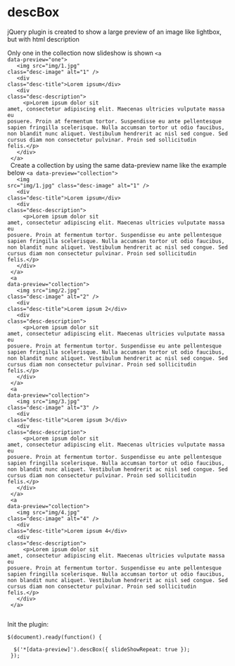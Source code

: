 descBox
=======

jQuery plugin is created to show a large preview of an image like lightbox, but with html description

Only one in the collection now slideshow is shown
<code>&lt;a data-preview="one"&gt;<br />
&nbsp;&nbsp;&lt;img src="img/1.jpg" class="desc-image" alt="1" /&gt;<br />
&nbsp;&nbsp;&lt;div class="desc-title"&gt;Lorem ipsum&lt;/div&gt;<br />
&nbsp;&nbsp;&lt;div class="desc-description"&gt;<br />
&nbsp;&nbsp;&nbsp;&nbsp;&lt;p&gt;Lorem ipsum dolor sit amet, consectetur adipiscing elit. Maecenas ultricies vulputate massa eu posuere. Proin at fermentum tortor. Suspendisse eu ante pellentesque sapien fringilla scelerisque. Nulla accumsan tortor ut odio faucibus, non blandit nunc aliquet. Vestibulum hendrerit ac nisl sed congue. Sed cursus diam non consectetur pulvinar. Proin sed sollicitudin felis.&lt;/p&gt;<br />
&nbsp;&nbsp;&lt;/div&gt;<br />
&lt;/a&gt;<br />
</code>
Create a collection by using the same data-preview name like the example below
<code>&lt;a data-preview="collection"&gt;<br />
&nbsp;&nbsp;&lt;img src="img/1.jpg" class="desc-image" alt="1" /&gt;<br />
&nbsp;&nbsp;&lt;div class="desc-title"&gt;Lorem ipsum&lt;/div&gt;<br />
&nbsp;&nbsp;&lt;div class="desc-description"&gt;<br />
&nbsp;&nbsp;&nbsp;&nbsp;&lt;p&gt;Lorem ipsum dolor sit amet, consectetur adipiscing elit. Maecenas ultricies vulputate massa eu posuere. Proin at fermentum tortor. Suspendisse eu ante pellentesque sapien fringilla scelerisque. Nulla accumsan tortor ut odio faucibus, non blandit nunc aliquet. Vestibulum hendrerit ac nisl sed congue. Sed cursus diam non consectetur pulvinar. Proin sed sollicitudin felis.&lt;/p&gt;<br />
&nbsp;&nbsp;&lt;/div&gt;<br />
&lt;/a&gt;<br />
&lt;a data-preview="collection"&gt;<br />
&nbsp;&nbsp;&lt;img src="img/2.jpg" class="desc-image" alt="2" /&gt;<br />
&nbsp;&nbsp;&lt;div class="desc-title"&gt;Lorem ipsum 2&lt;/div&gt;<br />
&nbsp;&nbsp;&lt;div class="desc-description"&gt;<br />
&nbsp;&nbsp;&nbsp;&nbsp;&lt;p&gt;Lorem ipsum dolor sit amet, consectetur adipiscing elit. Maecenas ultricies vulputate massa eu posuere. Proin at fermentum tortor. Suspendisse eu ante pellentesque sapien fringilla scelerisque. Nulla accumsan tortor ut odio faucibus, non blandit nunc aliquet. Vestibulum hendrerit ac nisl sed congue. Sed cursus diam non consectetur pulvinar. Proin sed sollicitudin felis.&lt;/p&gt;<br />
&nbsp;&nbsp;&lt;/div&gt;<br />
&lt;/a&gt;<br />
&lt;a data-preview="collection"&gt;<br />
&nbsp;&nbsp;&lt;img src="img/3.jpg" class="desc-image" alt="3" /&gt;<br />
&nbsp;&nbsp;&lt;div class="desc-title"&gt;Lorem ipsum 3&lt;/div&gt;<br />
&nbsp;&nbsp;&lt;div class="desc-description"&gt;<br />
&nbsp;&nbsp;&nbsp;&nbsp;&lt;p&gt;Lorem ipsum dolor sit amet, consectetur adipiscing elit. Maecenas ultricies vulputate massa eu posuere. Proin at fermentum tortor. Suspendisse eu ante pellentesque sapien fringilla scelerisque. Nulla accumsan tortor ut odio faucibus, non blandit nunc aliquet. Vestibulum hendrerit ac nisl sed congue. Sed cursus diam non consectetur pulvinar. Proin sed sollicitudin felis.&lt;/p&gt;<br />
&nbsp;&nbsp;&lt;/div&gt;<br />
&lt;/a&gt;<br />
&lt;a data-preview="collection"&gt;<br />
&nbsp;&nbsp;&lt;img src="img/4.jpg" class="desc-image" alt="4" /&gt;<br />
&nbsp;&nbsp;&lt;div class="desc-title"&gt;Lorem ipsum 4&lt;/div&gt;<br />
&nbsp;&nbsp;&lt;div class="desc-description"&gt;<br />
&nbsp;&nbsp;&nbsp;&nbsp;&lt;p&gt;Lorem ipsum dolor sit amet, consectetur adipiscing elit. Maecenas ultricies vulputate massa eu posuere. Proin at fermentum tortor. Suspendisse eu ante pellentesque sapien fringilla scelerisque. Nulla accumsan tortor ut odio faucibus, non blandit nunc aliquet. Vestibulum hendrerit ac nisl sed congue. Sed cursus diam non consectetur pulvinar. Proin sed sollicitudin felis.&lt;/p&gt;<br />
&nbsp;&nbsp;&lt;/div&gt;<br />
&lt;/a&gt;<br />
</code>

Init the plugin:

<code>$(document).ready(function() {<br />
&nbsp;&nbsp;$('*[data-preview]').descBox({ slideShowRepeat: true });<br />
});
</code>

